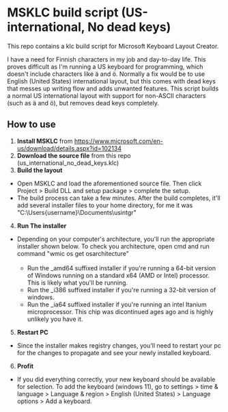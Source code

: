 # MSKLC build script (US-international, No dead keys)

This repo contains a klc build script for Microsoft Keyboard Layout Creator. 

I have a need for Finnish characters in my job and day-to-day life. This proves difficult as I'm running a US keyboard for programming, which doesn't include characters like ä and ö. Normally a fix would be to use English (United States) international layout, but this comes with dead keys that messes up writing flow and adds unwanted features. This script builds a normal US international layout with support for non-ASCII characters (such as ä and ö), but removes dead keys completely. 

## How to use
1. **Install MSKLC** from https://www.microsoft.com/en-us/download/details.aspx?id=102134
2. **Download the source file** from this repo (us_international_no_dead_keys.klc)
3. **Build the layout**
- Open MSKLC and load the aforementioned source file. Then click Project > Build DLL and setup package > complete the setup.
- The build process can take a few minutes. After the build completes, it'll add several installer files to your home directory, for me it was "C:\Users\{username}\Documents\usintgr"
4. **Run The installer**
- Depending on your computer's architecture, you'll run the appropriate installer shown below. To check you architecture, open cmd and run command "wmic os get osarchitecture" <br /><br />
  - Run the _amd64 suffixed installer if you're running a 64-bit version of Windows running on a standard x64 (AMD or Intel) processor. This is likely what you'll be running. <br />
  - Run the _i386 suffixed installer if you're running a 32-bit version of windows. <br />
  - Run the _ia64 suffixed installer if you're running an intel Itanium microprocessor. This chip was dicontinued ages ago and is highly unlikely you have it. <br />

5. **Restart PC**
- Since the installer makes registry changes, you'll need to restart your pc for the changes to propagate and see your newly installed keyboard.
6. **Profit**
- If you did everything correctly, your new keyboard should be available for selection.
To add the keyboard (windows 11), go to settings > time & language > Language & region > English (United States) > Language options > Add a keyboard.
